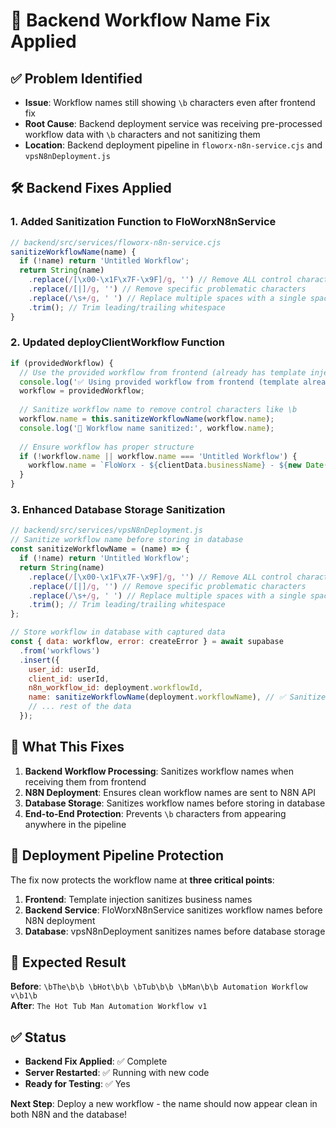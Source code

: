 # 🔧 Backend Workflow Name Fix Applied

## ✅ **Problem Identified**
- **Issue**: Workflow names still showing `\b` characters even after frontend fix
- **Root Cause**: Backend deployment service was receiving pre-processed workflow data with `\b` characters and not sanitizing them
- **Location**: Backend deployment pipeline in `floworx-n8n-service.cjs` and `vpsN8nDeployment.js`

## 🛠️ **Backend Fixes Applied**

### **1. Added Sanitization Function to FloWorxN8nService**
```javascript
// backend/src/services/floworx-n8n-service.cjs
sanitizeWorkflowName(name) {
  if (!name) return 'Untitled Workflow';
  return String(name)
    .replace(/[\x00-\x1F\x7F-\x9F]/g, '') // Remove ALL control characters including \b
    .replace(/[|]/g, '') // Remove specific problematic characters
    .replace(/\s+/g, ' ') // Replace multiple spaces with a single space
    .trim(); // Trim leading/trailing whitespace
}
```

### **2. Updated deployClientWorkflow Function**
```javascript
if (providedWorkflow) {
  // Use the provided workflow from frontend (already has template injection)
  console.log('✅ Using provided workflow from frontend (template already injected)');
  workflow = providedWorkflow;
  
  // Sanitize workflow name to remove control characters like \b
  workflow.name = this.sanitizeWorkflowName(workflow.name);
  console.log('🧹 Workflow name sanitized:', workflow.name);
  
  // Ensure workflow has proper structure
  if (!workflow.name || workflow.name === 'Untitled Workflow') {
    workflow.name = `FloWorx - ${clientData.businessName} - ${new Date().toISOString().split('T')[0]}`;
  }
}
```

### **3. Enhanced Database Storage Sanitization**
```javascript
// backend/src/services/vpsN8nDeployment.js
// Sanitize workflow name before storing in database
const sanitizeWorkflowName = (name) => {
  if (!name) return 'Untitled Workflow';
  return String(name)
    .replace(/[\x00-\x1F\x7F-\x9F]/g, '') // Remove ALL control characters including \b
    .replace(/[|]/g, '') // Remove specific problematic characters
    .replace(/\s+/g, ' ') // Replace multiple spaces with a single space
    .trim(); // Trim leading/trailing whitespace
};

// Store workflow in database with captured data
const { data: workflow, error: createError } = await supabase
  .from('workflows')
  .insert({
    user_id: userId,
    client_id: userId,
    n8n_workflow_id: deployment.workflowId,
    name: sanitizeWorkflowName(deployment.workflowName), // ✅ Sanitized here
    // ... rest of the data
  });
```

## 🎯 **What This Fixes**

1. **Backend Workflow Processing**: Sanitizes workflow names when receiving them from frontend
2. **N8N Deployment**: Ensures clean workflow names are sent to N8N API
3. **Database Storage**: Sanitizes workflow names before storing in database
4. **End-to-End Protection**: Prevents `\b` characters from appearing anywhere in the pipeline

## 🔄 **Deployment Pipeline Protection**

The fix now protects the workflow name at **three critical points**:

1. **Frontend**: Template injection sanitizes business names
2. **Backend Service**: FloWorxN8nService sanitizes workflow names before N8N deployment
3. **Database**: vpsN8nDeployment sanitizes names before database storage

## 🧪 **Expected Result**

**Before**: `\bThe\b\b \bHot\b\b \bTub\b\b \bMan\b\b Automation Workflow v\b1\b`  
**After**: `The Hot Tub Man Automation Workflow v1`

## ✅ **Status**
- **Backend Fix Applied**: ✅ Complete
- **Server Restarted**: ✅ Running with new code
- **Ready for Testing**: ✅ Yes

**Next Step**: Deploy a new workflow - the name should now appear clean in both N8N and the database!
